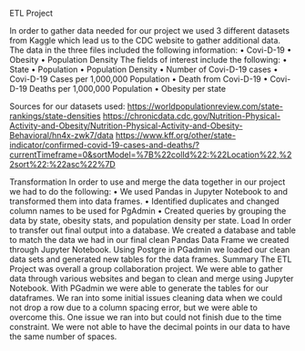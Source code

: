 
ETL Project

In order to gather data needed for our project we used 3 different datasets from Kaggle which lead us to the CDC website to gather additional data. The data in the three files included the following information:
•	Covi-D-19 
•	Obesity 
•	Population Density
The fields of interest include the following:
•	State
•	Population 
•	Population Density
•	Number of Covi-D-19 cases
•	Covi-D-19 Cases per 1,000,000 Population
•	Death from Covi-D-19
•	Covi-D-19 Deaths per 1,000,000 Population
•	Obesity per state

Sources for our datasets used:
https://worldpopulationreview.com/state-rankings/state-densities
https://chronicdata.cdc.gov/Nutrition-Physical-Activity-and-Obesity/Nutrition-Physical-Activity-and-Obesity-Behavioral/hn4x-zwk7/data
https://www.kff.org/other/state-indicator/confirmed-covid-19-cases-and-deaths/?currentTimeframe=0&sortModel=%7B%22colId%22:%22Location%22,%22sort%22:%22asc%22%7D

Transformation
In order to use and merge the data together in our project we had to do the following:
•	We used Pandas in Jupyter Notebook to and transformed them into data frames.
•	Identified duplicates and changed column names to be used for PgAdmin
•	Created queries by grouping the data by state, obesity stats, and population density per state. 
 Load
In order to transfer out final output into a database. We created a database and table to match the data we had in our final clean Pandas Data Frame we created through Jupyter Notebook. Using Postgre in PGadmin we loaded our clean data sets and generated new tables for the data frames. 
Summary
The ETL Project was overall a group collaboration project. We were able to gather data through various websites and began to clean and merge using Jupyter Notebook. With PGadmin we were able to generate the tables for our dataframes. We ran into some initial issues cleaning data when we could not drop a row due to a column spacing error, but we were able to overcome this.  One issue we ran into but could not finish due to the time constraint. We were not able to have the decimal points in our data to have the same number of spaces. 

